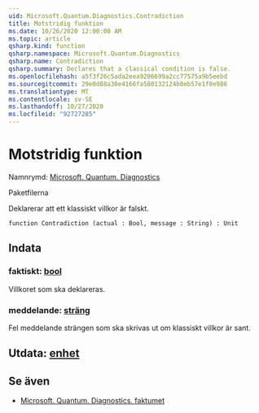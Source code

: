 ```yaml
---
uid: Microsoft.Quantum.Diagnostics.Contradiction
title: Motstridig funktion
ms.date: 10/26/2020 12:00:00 AM
ms.topic: article
qsharp.kind: function
qsharp.namespace: Microsoft.Quantum.Diagnostics
qsharp.name: Contradiction
qsharp.summary: Declares that a classical condition is false.
ms.openlocfilehash: a5f3f26c5ada2eea9206699a2cc77575a9b5eebd
ms.sourcegitcommit: 29e0d88a30e4166fa580132124b0eb57e1f0e986
ms.translationtype: MT
ms.contentlocale: sv-SE
ms.lasthandoff: 10/27/2020
ms.locfileid: "92727285"
---
```

# <a name="contradiction-function"></a>Motstridig funktion

Namnrymd: [Microsoft. Quantum. Diagnostics](xref:Microsoft.Quantum.Diagnostics)

Paketfilerna [](https://nuget.org/packages/)


Deklarerar att ett klassiskt villkor är falskt.

```qsharp
function Contradiction (actual : Bool, message : String) : Unit
```


## <a name="input"></a>Indata

### <a name="actual--bool"></a>faktiskt: [bool](xref:microsoft.quantum.lang-ref.bool)

Villkoret som ska deklareras.


### <a name="message--string"></a>meddelande: [sträng](xref:microsoft.quantum.lang-ref.string)

Fel meddelande strängen som ska skrivas ut om klassiskt villkor är sant.



## <a name="output--unit"></a>Utdata: [enhet](xref:microsoft.quantum.lang-ref.unit)



## <a name="see-also"></a>Se även

- [Microsoft. Quantum. Diagnostics. faktumet](xref:Microsoft.Quantum.Diagnostics.Fact)
